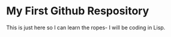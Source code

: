 # My First Github Respository
This is just here so I can learn the ropes- I will be coding in Lisp.
